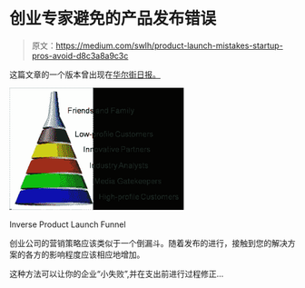 # 创业专家避免的产品发布错误

> 原文：<https://medium.com/swlh/product-launch-mistakes-startup-pros-avoid-d8c3a8a9c3c>

这篇文章的一个版本曾出现在[华尔街日报。](http://blogs.wsj.com/accelerators/2013/07/31/john-greathouse-rookie-marketing-mistakes-to-avoid/?KEYWORDS=john+greathouse)

![](img/4f3a5b7e0ed73b17321f19b37b1ecf5a.png)

Inverse Product Launch Funnel

创业公司的营销策略应该类似于一个倒漏斗。随着发布的进行，接触到您的解决方案的各方的影响程度应该相应地增加。

这种方法可以让你的企业“小失败”,并在支出前进行过程修正…